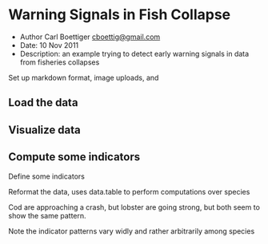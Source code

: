 <!--roptions dev="png", fig.width=7, fig.height=5, fig.path='ex-out-', tidy=TRUE-->

#  Warning Signals in Fish Collapse

 * Author Carl Boettiger <cboettig@gmail.com>
 * Date: 10 Nov 2011
 * Description: an example trying to detect early warning signals
  in data from fisheries collapses

Set up markdown format, image uploads, and 
<!--begin.rcode
render_gfm()
opts_knit$set(upload = TRUE)
opts_knit$set(imgur.key = getOption("imgur"))

require(warningsignals)
require(ggplot2)
require(reshape2)
end.rcode-->


## Load the data 
<!--begin.rcode
scotia <- read.csv("../../data/rawdata/sau_scotia.csv")
end.rcode-->

## Visualize data 

<!--begin.rcode
dat_scotia <- melt(scotia, id="Year")
p_scotia <- ggplot(dat_scotia, aes(Year, value, fill=variable)) + 
            geom_area()
print(p_scotia)
end.rcode-->

## Compute some indicators

Define some indicators
<!--begin.rcode
window_var <- function(X, windowsize=(length(X)/2)){
    out <- sapply(0:(length(X)-windowsize), function(i){
              var(X[(i+1):(i+windowsize)]) 
                })
     c(rep(NA, length(X)-length(out)), out)
}

window_autocorr <- function(X, windowsize=(length(X)/2)){
  out <-sapply(0:(length(X)-windowsize), 
            function(i) 
              acf(X[(i+1):(i+windowsize)], lag.max=1, plot=F)$acf[2])
     c(rep(NA, length(X)-length(out)), out)
}
end.rcode-->

Reformat the data, uses data.table to perform computations over species
<!--begin.rcode
require(data.table)
fish <- data.table(subset(dat_scotia, Year < 1992))
tmp <- data.frame(species = fish$variable, Year = fish$Year, Stock = fish$value,
                  variance = fish[, window_var(value), by="variable"]$V1,
                  acor = fish[, window_autocorr(value), by="variable"]$V1)
            
dat <- melt(tmp, id=c("Year", "species"))
end.rcode-->

Cod are approaching a crash, but lobster are going strong, but both seem to show the same pattern.  
<!--begin.rcode
ggplot(subset(dat, species %in% c("Atlantic.cod"))) +  geom_point(aes(Year, value)) + facet_grid(variable~species, scales="free_y")
ggplot(subset(dat, species %in% c( "American.lobster"))) +  geom_point(aes(Year, value)) + facet_grid(variable~species, scales="free_y")
end.rcode-->

Note the indicator patterns vary widly and rather arbitrarily among species 
<!--begin.rcode
dt <- data.table(dat_scotia)
indicator <- data.frame(dt[, window_var(value), by="variable"], Year = dat_scotia$Year)
ggplot(indicator) + geom_line(aes(Year, V1)) + facet_wrap(~variable, scales="free_y")
end.rcode-->






